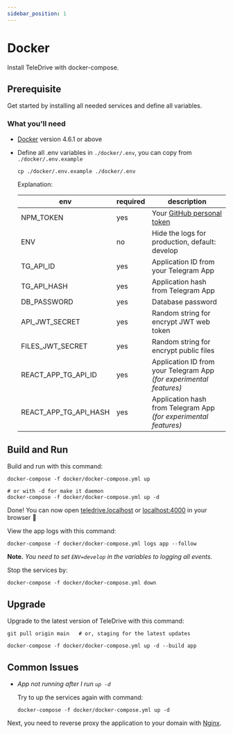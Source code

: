```yaml
---
sidebar_position: 1
---
```


# Docker

Install TeleDrive with docker-compose.

## Prerequisite

Get started by installing all needed services and define all variables.

### What you'll need

- [Docker](https://www.docker.com/products/docker-desktop/) version 4.6.1 or above
- Define all .env variables in `./docker/.env`, you can copy from `./docker/.env.example`

  ```shell
  cp ./docker/.env.example ./docker/.env
  ```

  Explanation:

  | env                    | required | description                                                       |
  | ---------------------- | -------- | ----------------------------------------------------------------- |
  | NPM_TOKEN              | yes      | Your [GitHub personal token](https://docs.github.com/en/authentication/keeping-your-account-and-data-secure/creating-a-personal-access-token) |
  | ENV                    | no       | Hide the logs for production, default: develop                    |
  | TG_API_ID              | yes      | Application ID from your Telegram App                             |
  | TG_API_HASH            | yes      | Application hash from Telegram App                                |
  | DB_PASSWORD            | yes      | Database password                                                 |
  | API_JWT_SECRET         | yes      | Random string for encrypt JWT web token                           |
  | FILES_JWT_SECRET       | yes      | Random string for encrypt public files                            |
  | REACT_APP_TG_API_ID    | yes      | Application ID from your Telegram App *(for experimental features)* |
  | REACT_APP_TG_API_HASH  | yes      | Application hash from Telegram App  *(for experimental features)*   |

## Build and Run

Build and run with this command:

```shell
docker-compose -f docker/docker-compose.yml up

# or with -d for make it daemon
docker-compose -f docker/docker-compose.yml up -d
```

Done! You can now open [teledrive.localhost](http://teledrive.localhost) or [localhost:4000](http://localhost:4000) in your browser 🎊

View the app logs with this command:

```shell
docker-compose -f docker/docker-compose.yml logs app --follow
```

**Note.** *You need to set `ENV=develop` in the variables to logging all events.*

Stop the services by:

```shell
docker-compose -f docker/docker-compose.yml down
```


## Upgrade

Upgrade to the latest version of TeleDrive with this command:

```shell
git pull origin main   # or, staging for the latest updates

docker-compose -f docker/docker-compose.yml up -d --build app
```

## Common Issues

- *App not running after I run `up -d`*

  Try to up the services again with command:

  ```shell
  docker-compose -f docker/docker-compose.yml up -d
  ```

Next, you need to reverse proxy the application to your domain with [Nginx](/docs/deployment/nginx).